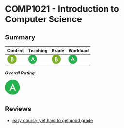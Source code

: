 # COMP1021 - Introduction to Computer Science

<!-- BEGIN INPUT -->

## Summary

| Content | Teaching | Grade | Workload |
| --------- | --------- | --------- | --------- |
| <img src="../../images/B.svg" width="30" height="30"> | <img src="../../images/A.svg" width="30" height="30"> | <img src="../../images/B.svg" width="30" height="30"> | <img src="../../images/A.svg" width="30" height="30"> |

***Overall Rating:***

<img src="../../images/A.svg" width="50" height="50">

## Reviews

- [easy course, yet hard to get good grade](1.md)

<!-- END INPUT -->
